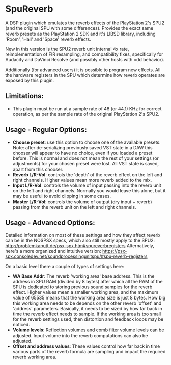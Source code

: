 # SpuReverb
A DSP plugin which emulates the reverb effects of the PlayStation 2's SPU2 (and the original SPU with some differences). Provides the exact same reverb presets as the PlayStation 2 SDK and it's LIBSD library, including 'Room', 'Hall' and 'Space' reverb effects.

New in this version is the SPU2 reverb unit internal 4x rate, reimplementation of FIR resampling, and compatibility fixes, specifically for Audacity and DaVinci Resolve (and possibly other hosts with odd behavior). 

Additionally (for advanced users) it is possible to program new effects. All the hardware registers in the SPU which determine how reverb operates are exposed by this plugin.

## Limitations:
- This plugin must be run at a sample rate of 48 (or 44.1) KHz for correct operation, as per the sample rate of the original PlayStation 2's SPU2.

## Usage - Regular Options:
- **Choose preset**: use this option to choose one of the available presets. Note: after de-serializing previously saved VST state in a DAW this chooser will appear to have no choice, even if you loaded a preset before. This is normal and does not mean the rest of your settings (or adjustments) for your chosen preset were lost. All VST state is saved, apart from this chooser.
- **Reverb L/R-Vol**: controls the 'depth' of the reverb effect on the left and right channels. Higher values mean more reverb added to the mix.
- **Input L/R-Vol**: controls the volume of input passing into the reverb unit on the left and right channels. Normally you would leave this alone, but it may be useful to avoid clipping in some cases.
- **Master L/R-Vol**: controls the volume of output (dry input + reverb) passing from the reverb unit on the left and right channels.

## Usage - Advanced Options:
Detailed information on most of these settings and how they affect reverb can be in the NO$PSX specs, which also still mostly apply to the SPU2: http://problemkaputt.de/psx-spx.htm#spureverbregisters
Alternatively, here's a more organized and intuitive version: https://psx-spx.consoledev.net/soundprocessingunitspu/#spu-reverb-registers

On a basic level there a couple of types of settings here:
- **WA Base Addr**: The reverb 'working area' base address. This is the address in SPU RAM (divided by 8 bytes) after which all the RAM of the SPU is dedicated to storing previous sound samples for the reverb effect. Higher values mean a smaller working area, and the maximum value of 65535 means that the working area size is just 8 bytes. How big this working area needs to be depends on the other reverb 'offset' and 'address' parameters. Basically, it needs to be sized by how far back in time the reverb effect needs to sample. If the working area is too small for the reverb settings used, then distortion and feedback loops may be noticed.
- **Volume levels**: Reflection volumes and comb filter volume levels can be adjusted. Input volume into the reverb computations can also be adjusted.
- **Offset and address values**: These values control how far back in time various parts of the reverb formula are sampling and impact the required reverb working area.

